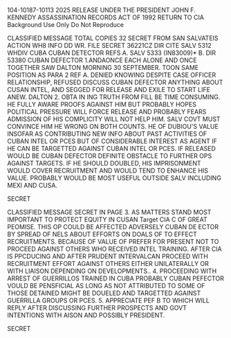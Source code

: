 104-10187-10113
2025 RELEASE UNDER THE PRESIDENT JOHN F. KENNEDY ASSASSINATION RECORDS ACT OF 1992
RETURN TO CIA
Background Use Only
Do Not Reproduce

CLASSIFIED MESSAGE
TOTAL
COPIES 32
SECRET
FROM SAN SALVATEIS
ACTION WH8
INFO DD WR. FILE
SECRET 36221CZ
DIR CITE SALV 5312
WHDIV CUBA CUBAN DETECTOR
REFS A. SALV 5333 (IN83009)*
B. DIR 53380
CUBAN DEFECTOR
1.ANDAONCE EACH ALONE AND ONCE TOGETHER SAW
DALTON
MORNING 30 SEPTEMBER. TOON SAME POSITION AS PARA 2 REF A.
DENIED KNOWING DESPITE CASE OFFICER RELATIONSHIP, REFUSED DISCUSS
CUBAN DEFECTOR
ANYTHING ABOUT CUSAN INTEL, AND SEGGED FOR RELEASE AND EXILE TO START
LIFE ANEW.
DALTON
2. OBTA IN ING TRUTH FROM FILL BE TIME CONSUMING. HE FULLY
AWARE PROOFS AGAINST HIM BUT PROBABLY HOPES POLITICAL PRESSURE WILL FORCE
RELEASE AND PROBABLY FEARS ADMISSION OF HIS COMPLICITY WILL NOT HELP
HIM. SALV COVT MUST CONVINCE HIM HE WRONG ON BOTH COUNTS. HE OF
DUBIOU'S VALUE INSOFAR AS CONTRIBUTING NEW INFO ABOUT PAST ACTIVITIES
OF CUBAN INTEL OR PCES BUT OF CONSIDERABLE INTEREST AS AGENT IF HE
CAN BE TARGETTED AGAINST CUBAN INTEL OR PCES. IF RELEASED WOULD BE
CUBAN DEFECTOR
DEFINITE OBSTACLE TO FURTHER OPS AGAINST TARGETS. IF HE SHOULD
DOUBLED, HIS IMPRISONMENT WOULD COVER RECRUITMENT AND WOULD TEND TO
ENHANCE HIS VALUE. PROBABLY WOULD BE MOST USEFUL OUTSIDE SALV
INCLUDING MEXI AND CUSA.

SECRET

CLASSIFIED MESSAGE
SECRET
IN PAGE
3. AS MATTERS STAND MOST IMPORTANT TO PROTECT EQUITY IN
CUSAN Target
CIA
C OF GREAT PEOMISE. THIS OP COULD BE AFFECTED ADVERSELY
CUBAN DE ECTOR
BY SPREAD OF NELS ABOUT EFFORTS ON DOALS OF TO EFFECT
RECRUITMENTS. BECAUSE OF VALUE OF
PREFER FOR PRESENT NOT
TO PROCEED AGAINST OTHERS WHO RECEIVED INTEL TRAINING. AFTER
CIA
IS PPCDUCING AND AFTER PRUDENT INTERVALCAN PROCEED WITH
RECRUITMENT EFFORT AGAINST OTHERS EITHER UNILATERALLY OR WITH LIAISON
DEPENDING ON DEVELOPMENTS..
4. PROCEEDING WITH ARREST OF GUERRILLOS TRAINED IN CUBA PROBABLY
CUBAN PEFECTOR
VOULD BE PENSFICIAL AS LONG AS NOT ATTRIBUTED TO
SOME OF THOSE DETAINED MIGHT BE DOUELED
AND TARGETTED AGAINST GUERRILLA GROUPS OR PCES.
5. APPRECIATE PEF B TO WHICH WILL REPLY AFTER DISCUSSING FURTHER
PROSPECTS AND GOVT INTENTIONS WITH
AISON
AND POSSIBLY PRESIDENT.

SECRET
